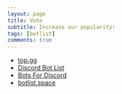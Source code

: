 ```yaml
---
layout: page
title: Vote
subtitle: Increase our popularity!
tags: [botlist]
comments: true
---
```


- [top.gg](https://top.gg/bot/690747778455830559/vote)
- [Discord Bot List](https://discord.ly/snek/upvote)
- [Bots For Discord](https://botsfordiscord.com/bot/690747778455830559/vote)
- [botlist.space](https://botlist.space/bot/690747778455830559/upvote)

